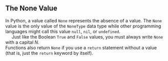## The None Value
In Python, a value called `None` represents the absence of a value. The `None` value is the only value of the `NoneType` data type while other programming languages might call this value `null`, `nil`, or `undefined`.  
&nbsp;&nbsp;&nbsp;&nbsp; Just like the Boolean `True` and `False` values, you must always write `None` with a capital *N*.  
Functions also return `None` if you use a `return` statement without a value (that is, just the `return` keyword by itself).
